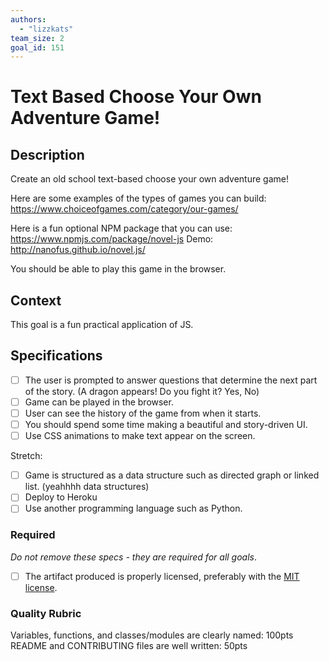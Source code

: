 ```yaml
---
authors:
  - "lizzkats"
team_size: 2
goal_id: 151
---
```


# Text Based Choose Your Own Adventure Game!

## Description

Create an old school text-based choose your own adventure game! 

Here are some examples of the types of games you can build: https://www.choiceofgames.com/category/our-games/

Here is a fun optional NPM package that you can use: https://www.npmjs.com/package/novel-js
Demo: http://nanofus.github.io/novel.js/

You should be able to play this game in the browser.  



## Context

This goal is a fun practical application of JS. 

## Specifications

- [ ] The user is prompted to answer questions that determine the next part of the story. (A dragon appears! Do you fight it? Yes, No)
- [ ] Game can be played in the browser.
- [ ] User can see the history of the game from when it starts.
- [ ] You should spend some time making a beautiful and story-driven UI.
- [ ] Use CSS animations to make text appear on the screen.

Stretch:
- [ ] Game is structured as a data structure such as directed graph or linked list. (yeahhhh data structures)
- [ ] Deploy to Heroku
- [ ] Use another programming language such as Python.

### Required

_Do not remove these specs - they are required for all goals_.

- [ ] The artifact produced is properly licensed, preferably with the [MIT license][mit-license].

### Quality Rubric

Variables, functions, and classes/modules are clearly named: 100pts
README and CONTRIBUTING files are well written: 50pts






[mit-license]: https://opensource.org/licenses/MIT
